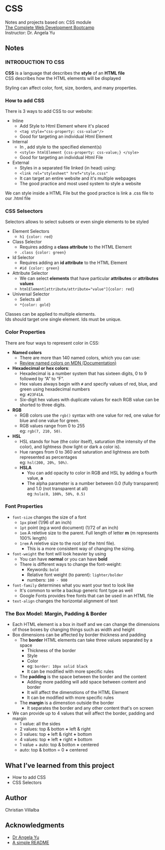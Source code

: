 # CSS

Notes and projects based on: CSS module        
[The Complete Web Development Bootcamp](https://www.udemy.com/course/the-complete-web-development-bootcamp/)          
Instructor: Dr. Angela Yu 

## Notes

### INTRODUCTION TO CSS

**CSS** is a language that describes the **style** of an **HTML file**       
CSS describes how the HTML elements will be displayed

Styling can affect color, font, size, borders, and many properties.   

### How to add CSS

There is 3 ways to add CSS to our website:
* Inline
    * Add Style to Html Element where it's placed
    * `<tag style="css-property: css-value"/>`
    * Good for targeting an individual Html Element
* Internal 
    * In <head>, add style to the specified element(s)
    * `<style> htmlElement {css-property: css-value;} </syle>`
    * Good for targeting an individual Html File
* External 
    * Styles in a separated file linked (in head) using:
    * `<link rel="stylesheet" href="style.csss"`
    * It can target an entire website and it's multiple webpages
    * The good practice and most used system to style a website
    
We can style inside a HTML File but the good practice is link a .css file to our .html file

### CSS Selsectors

Selectors allows to select subsets or even single elements to be styled
* Element Selectors
    * `h1 {color: red}`
* Class Selector
    * Requires adding a **class attribute** to the HTML Element
    * `.class {color: green}`
* Id Selector
    * Requires adding an **id attribute** to the HTML Element
    * `#id {color: green}`
* Attribute Selector
    * We can select **elements** that have particular **attributes** or **attributes values**
    * `htmlElement[attribute/attribute="value"]{color: red}`
* Universal Selector
    * Selects all
    * `*{color: gold}`

Classes can be applied to multiple elements.       
Ids should target one single element. Ids must be unique.

### Color Properties

There are four ways to represent color in CSS:

* **Named colors**
    * There are more than 140 named colors, which you can use:
    * [Review named colors on MDN (Documentation)](https://developer.mozilla.org/en-US/docs/Web/CSS/named-color)  
* **Hexadecimal or hex colors**:
    * Hexadecimal is a number system that has sixteen digits, 0 to 9 followed by “A” to “F”.
    * Hex values always begin with `#` and specify values of red, blue, and green using hexadecimal numbers      
    eg: `#23F41A`.
    * Six-digit hex values with duplicate values for each RGB value can be shorted to three digits.
* **RGB**
    * RGB colors use the `rgb()` syntax with one value for red, one value for blue and one value for green.
    * RGB values range from 0 to 255         
    eg: `rgb(7, 210, 50)`.
* **HSL**
    * HSL stands for hue (the color itself), saturation (the intensity of the color), and lightness (how light or dark a color is).
    * Hue ranges from 0 to 360 and saturation and lightness are both represented as percentages      
    eg: `hsl(200, 20%, 50%)`.
    * **HSLA**
        * You can add opacity to color in RGB and HSL by adding a fourth value, **a**       
        * The alpha parameter is a number between 0.0 (fully transparent) and 1.0 (not transparent at all)         
        eg :`hsla(0, 100%, 50%, 0.5)`

### Font Properties

* `font-size` changes the size of a font 
    * `1px` pixel (1/96 of an inch)
    * `1pt` point (eg:a word document) (1/72 of an inch)
    * `1em` A reletive size to the parent. Full length of letter **m** (m represents 100% length)
    * `1rem` A reletive size to the root (of the html file).
        * This is a more consistent way of changing the sizing. 
* `font-weight` the font will look heavier by using 
    * You can have **normal** or you can have **bold**
    * There is different ways to change the font-weight:
        * Keywords: `bold`
        * Relative font weight (to parent): `lighter/bolder`
        * numbers: `100 - 900`
* `font-family` determines what you want your text to look like
    * It's common to write a backup generic font type as well
    * Google Fonts provides free fonts that can be used in an HTML file
* `text-align` changes the horizontal alignment of text

### The Box Model: Margin, Padding & Border

* Each HTML element is a box in itself and we can change the dimensions of those boxes by changing things such as width and height
* Box dimensions can be affected by border thickness and padding
    * The **border** HTML elements can take three values separated by a space
        * Thickness of the border
        * Style
        * Color
        * eg: `border: 10px solid black`
        * It can be modified with more specific rules 
    * The **padding** is the space between the border and the content
        * Adding more padding will add space between content and border
        * It will affect the dimenstions of the HTML Element
        * It can be modified with more specific rules 
    * The **margin** is a dimenstion outside the border
        * It separates the border and any other content that's on screen
* We can provide up to 4 values that will affect the border, padding and margin
    * 1 value: all the sides
    * 2 values: top & botton **+** left & right
    * 3 values: top **+** left & right **+** bottom 
    * 4 values: top **+** left **+** right **+** bottom
    * 1 value + auto: top & botton **+** centered
    * auto: top & botton = 0 **+** centered

## What I’ve learned from this project

* How to add CSS     
* CSS Selectors


## Author

Christian Villalba

## Acknowledgments
* [Dr Angela Yu](https://www.udemy.com/course/the-complete-web-development-bootcamp/)
* [A simple README](https://gist.github.com/DomPizzie/7a5ff55ffa9081f2de27c315f5018afc)

